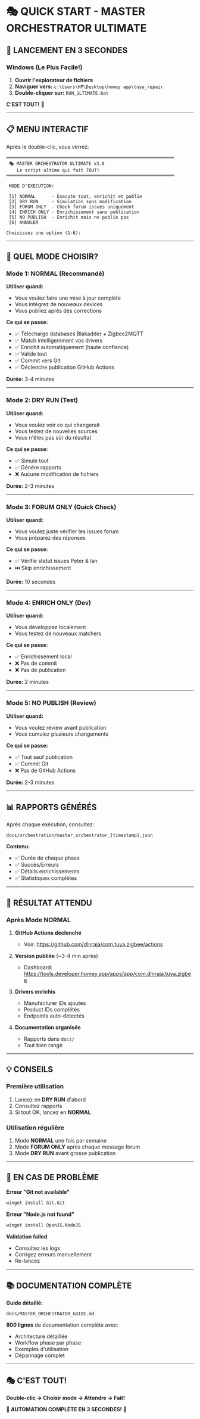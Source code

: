 # 🎭 QUICK START - MASTER ORCHESTRATOR ULTIMATE

## 🚀 LANCEMENT EN 3 SECONDES

### Windows (Le Plus Facile!)

1. **Ouvrir l'explorateur de fichiers**
2. **Naviguer vers:** `c:\Users\HP\Desktop\homey app\tuya_repair`
3. **Double-cliquer sur:** `RUN_ULTIMATE.bat`

**C'EST TOUT!** 🎉

---

## 📋 MENU INTERACTIF

Après le double-clic, vous verrez:

```
═══════════════════════════════════════════════════════════════
 🎭 MASTER ORCHESTRATOR ULTIMATE v3.0
    Le script ultime qui fait TOUT!
═══════════════════════════════════════════════════════════════

 MODE D'EXECUTION:

 [1] NORMAL      - Execute tout, enrichit et publie
 [2] DRY RUN     - Simulation sans modification
 [3] FORUM ONLY  - Check forum issues uniquement
 [4] ENRICH ONLY - Enrichissement sans publication
 [5] NO PUBLISH  - Enrichit mais ne publie pas
 [6] ANNULER

Choisissez une option (1-6):
```

---

## 🎯 QUEL MODE CHOISIR?

### Mode 1: NORMAL (Recommandé)
**Utiliser quand:**
- Vous voulez faire une mise à jour complète
- Vous intégrez de nouveaux devices
- Vous publiez après des corrections

**Ce qui se passe:**
- ✅ Télécharge databases Blakadder + Zigbee2MQTT
- ✅ Match intelligemment vos drivers
- ✅ Enrichit automatiquement (haute confiance)
- ✅ Valide tout
- ✅ Commit vers Git
- ✅ Déclenche publication GitHub Actions

**Durée:** 3-4 minutes

---

### Mode 2: DRY RUN (Test)
**Utiliser quand:**
- Vous voulez voir ce qui changerait
- Vous testez de nouvelles sources
- Vous n'êtes pas sûr du résultat

**Ce qui se passe:**
- ✅ Simule tout
- ✅ Génère rapports
- ❌ Aucune modification de fichiers

**Durée:** 2-3 minutes

---

### Mode 3: FORUM ONLY (Quick Check)
**Utiliser quand:**
- Vous voulez juste vérifier les issues forum
- Vous préparez des réponses

**Ce qui se passe:**
- ✅ Vérifie statut issues Peter & Ian
- ⏭️ Skip enrichissement

**Durée:** 10 secondes

---

### Mode 4: ENRICH ONLY (Dev)
**Utiliser quand:**
- Vous développez localement
- Vous testez de nouveaux matchers

**Ce qui se passe:**
- ✅ Enrichissement local
- ❌ Pas de commit
- ❌ Pas de publication

**Durée:** 2 minutes

---

### Mode 5: NO PUBLISH (Review)
**Utiliser quand:**
- Vous voulez review avant publication
- Vous cumulez plusieurs changements

**Ce qui se passe:**
- ✅ Tout sauf publication
- ✅ Commit Git
- ❌ Pas de GitHub Actions

**Durée:** 2-3 minutes

---

## 📊 RAPPORTS GÉNÉRÉS

Après chaque exécution, consultez:

```
docs/orchestration/master_orchestrator_[timestamp].json
```

**Contenu:**
- ✅ Durée de chaque phase
- ✅ Succès/Erreurs
- ✅ Détails enrichissements
- ✅ Statistiques complètes

---

## 🎉 RÉSULTAT ATTENDU

### Après Mode NORMAL

1. **GitHub Actions déclenché**
   - Voir: https://github.com/dlnraja/com.tuya.zigbee/actions

2. **Version publiée** (~3-4 min après)
   - Dashboard: https://tools.developer.homey.app/apps/app/com.dlnraja.tuya.zigbee

3. **Drivers enrichis**
   - Manufacturer IDs ajoutés
   - Product IDs complétés
   - Endpoints auto-détectés

4. **Documentation organisée**
   - Rapports dans `docs/`
   - Tout bien rangé

---

## 💡 CONSEILS

### Première utilisation
1. Lancez en **DRY RUN** d'abord
2. Consultez rapports
3. Si tout OK, lancez en **NORMAL**

### Utilisation régulière
1. Mode **NORMAL** une fois par semaine
2. Mode **FORUM ONLY** après chaque message forum
3. Mode **DRY RUN** avant grosse publication

---

## 🐛 EN CAS DE PROBLÈME

**Erreur "Git not available"**
```bash
winget install Git.Git
```

**Erreur "Node.js not found"**
```bash
winget install OpenJS.NodeJS
```

**Validation failed**
- Consultez les logs
- Corrigez erreurs manuellement
- Re-lancez

---

## 📚 DOCUMENTATION COMPLÈTE

**Guide détaillé:**
```
docs/MASTER_ORCHESTRATOR_GUIDE.md
```

**800 lignes** de documentation complète avec:
- Architecture détaillée
- Workflow phase par phase
- Exemples d'utilisation
- Dépannage complet

---

## 🎭 C'EST TOUT!

**Double-clic → Choisir mode → Attendre → Fait!**

**🎉 AUTOMATION COMPLÈTE EN 3 SECONDES! 🎉**
